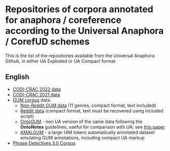 # Repositories of corpora annotated for anaphora / coreference according to the Universal Anaphora / CorefUD schemes #

This is the list of the repositories available from the Universal Anaphora Github, in either UA Exploded or UA Compact format

## English 

* [CODI-CRAC 2022 data](https://github.com/UniversalAnaphora/CODI-CRAC22-Corpus) 
* [CODI-CRAC 2021 data](https://github.com/UniversalAnaphora/CODI-CRAC21-Corpus) 
* [GUM corpus](https://corpling.uis.georgetown.edu/gum/) data:
  * [Non-Reddit GUM data](https://github.com/universalDependencies/UD_English-GUM/) (11 genres, compact format, text included)
  * [Reddit data](https://github.com/universalDependencies/UD_English-GUMReddit/) (compact format, text must be recovered using included script)
  * [OntoGUM](https://github.com/amir-zeldes/gum/tree/master/coref/ontogum) - non UA version of the same data following the **OntoNotes** guidelines, useful for comparison with UA; see [this paper](https://aclanthology.org/2021.crac-1.15/)
  * [AMALGUM](https://github.com/gucorpling/amalgum/) - a large (4M token) automatically annotated dataset emulating GUM annotations, including compact UA markup
* [Phrase Detectives 3.0 Corpus](https://github.com/UniversalAnaphora/Phrase-Detectives-Corpus-3.0)
